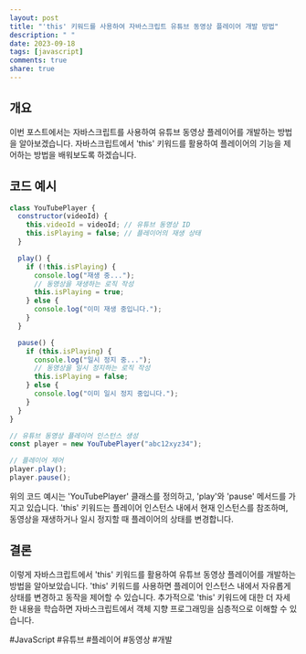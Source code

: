 ```yaml
---
layout: post
title: "'this' 키워드를 사용하여 자바스크립트 유튜브 동영상 플레이어 개발 방법"
description: " "
date: 2023-09-18
tags: [javascript]
comments: true
share: true
---
```


## 개요

이번 포스트에서는 자바스크립트를 사용하여 유튜브 동영상 플레이어를 개발하는 방법을 알아보겠습니다. 자바스크립트에서 'this' 키워드를 활용하여 플레이어의 기능을 제어하는 방법을 배워보도록 하겠습니다.

## 코드 예시

```javascript
class YouTubePlayer {
  constructor(videoId) {
    this.videoId = videoId; // 유튜브 동영상 ID
    this.isPlaying = false; // 플레이어의 재생 상태
  }

  play() {
    if (!this.isPlaying) {
      console.log("재생 중...");
      // 동영상을 재생하는 로직 작성
      this.isPlaying = true;
    } else {
      console.log("이미 재생 중입니다.");
    }
  }

  pause() {
    if (this.isPlaying) {
      console.log("일시 정지 중...");
      // 동영상을 일시 정지하는 로직 작성
      this.isPlaying = false;
    } else {
      console.log("이미 일시 정지 중입니다.");
    }
  }
}

// 유튜브 동영상 플레이어 인스턴스 생성
const player = new YouTubePlayer("abc12xyz34");

// 플레이어 제어
player.play();
player.pause();
```

위의 코드 예시는 'YouTubePlayer' 클래스를 정의하고, 'play'와 'pause' 메서드를 가지고 있습니다. 'this' 키워드는 플레이어 인스턴스 내에서 현재 인스턴스를 참조하며, 동영상을 재생하거나 일시 정지할 때 플레이어의 상태를 변경합니다.

## 결론

이렇게 자바스크립트에서 'this' 키워드를 활용하여 유튜브 동영상 플레이어를 개발하는 방법을 알아보았습니다. 'this' 키워드를 사용하면 플레이어 인스턴스 내에서 자유롭게 상태를 변경하고 동작을 제어할 수 있습니다. 추가적으로 'this' 키워드에 대한 더 자세한 내용을 학습하면 자바스크립트에서 객체 지향 프로그래밍을 심층적으로 이해할 수 있습니다.

#JavaScript #유튜브 #플레이어 #동영상 #개발